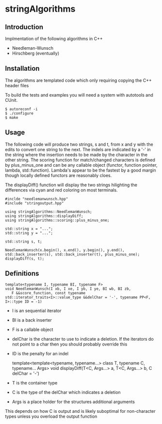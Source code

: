 # stringAlgorithms

## Introduction 

Implmentation of the following algorithms in C++

* Needleman-Wunsch
* Hirschberg (eventually)

## Installation 

The algorithms are templated code which only requiring copying the C++ header files 

To build the tests and examples you will need a system with autotools and CUnit. 

    $ autoreconf -i 
    $ ./configure 
    $ make

## Usage 

The following code will produce two strings, s and t, from x and y with the edits to convert one string to the next. 
The indels are indicated by a '-' in the string where the insertion needs to be made by the character in the other string.
The scoring function for match/changed characters is defined by plus_minus_one and can be any callable object
(functor, function pointer, lambda, std::function). Lambda's appear to be the fastest by a good margin though 
locally defined functors are reasonably cloes.  

The displayDiff() function will display the two strings hilighting the differences via cyan and red coloring on most
terminals. 


    #inclde "needlemanwunsch.hpp"
    #include "stringoutput.hpp"

    using stringAlgorithms::NeedlemanWunsch;
    using stringAlgorithms::displayDiff;
    using stringAlgorithms::scoring::plus_minus_one;

    std::string x = "...";
    std::string y = "...";

    std::string s, t;

    NeedlemanWunsch(x.begin(), x.end(), y.begin(), y.end(), std::back_inserter(s), std::back_inserter(t), plus_minus_one);
    displayDiff(s, t);


## Definitions 

    template<typename I, typename BI, typename F>
    void NeedlemanWunsch(I xb, I xe, I yb, I ye, BI wb, BI zb,  
       F &&score_function, const typename std::iterator_traits<I>::value_type &&delChar = '-', typename PP<F, I>::type ID = -1)

* I is an sequential iterator 
* BI is a back inserter
* F is a callable object 
* delChar is the character to use to indicate a deletion. If the iterators do not point to a char then you should probably override this
* ID is the penalty for an indel

    template<template<typename, typename...> class T, typename C, typename... Args>
    void displayDiff(T<C, Args...> a, T<C, Args...> b, C delChar = '-')

* T is the container type 
* C is the type of the delChar which indicates a deletion 
* Args is a place holder for the structures additional arguments 

This depends on how C is output and is likely suboptimal for non-character types unless you overload the output function 


